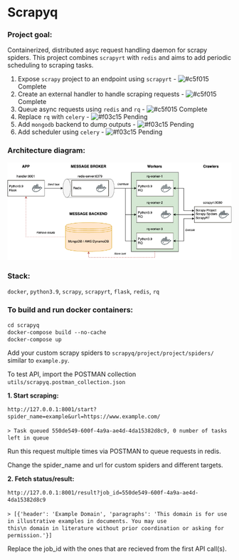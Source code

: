 # Scrapyq

### Project goal:

Containerized, distributed asyc request handling daemon for scrapy spiders. This project combines `scrapyrt` with `redis` and aims to add periodic scheduling to scraping tasks.

1. Expose `scrapy` project to an endpoint using `scrapyrt` - ![#c5f015](https://via.placeholder.com/15/c5f015/c5f015.png) Complete
2. Create an external handler to handle scraping requests - ![#c5f015](https://via.placeholder.com/15/c5f015/c5f015.png) Complete
3. Queue async requests using `redis` and `rq` - ![#c5f015](https://via.placeholder.com/15/c5f015/c5f015.png) Complete
4. Replace `rq` with `celery` - ![#f03c15](https://via.placeholder.com/15/f03c15/f03c15.png) Pending
5. Add `mongodb` backend to dump outputs - ![#f03c15](https://via.placeholder.com/15/f03c15/f03c15.png) Pending
6. Add scheduler using `celery` - ![#f03c15](https://via.placeholder.com/15/f03c15/f03c15.png) Pending

### Architecture diagram:
![plot](./utils/Architecture.png)

### Stack: 
`docker`, `python3.9`, `scrapy`, `scrapyrt`, `flask`, `redis`, `rq`


### To build and run docker containers:
```
cd scrapyq
docker-compose build --no-cache
docker-compose up
```

Add your custom scrapy spiders to `scrapyq/project/project/spiders/` similar to `example.py`.

To test API, import the POSTMAN collection `utils/scrapyq.postman_collection.json`

**1. Start scraping:** 

```
http://127.0.0.1:8001/start?spider_name=example&url=https://www.example.com/

> Task queued 550de549-600f-4a9a-ae4d-4da15382d8c9, 0 number of tasks left in queue
```
Run this request multiple times via POSTMAN to queue requests in redis. 

Change the spider_name and url for custom spiders and different targets.

**2. Fetch status/result:**

```
http://127.0.0.1:8001/result?job_id=550de549-600f-4a9a-ae4d-4da15382d8c9

> [{'header': 'Example Domain', 'paragraphs': 'This domain is for use in illustrative examples in documents. You may use
this\n domain in literature without prior coordination or asking for permission.'}]
```
Replace the job_id with the ones that are recieved from the first API call(s).
